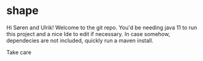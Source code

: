 # shape
Hi Søren and Ulrik! Welcome to the git repo.
You'd be needing java 11 to run this project and a nice Ide to edit if necessary.
In case somehow, dependecies are not included, quickly run a maven install.

Take care
